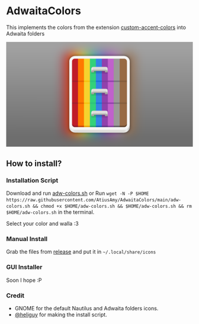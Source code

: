 # AdwaitaColors
This implements the colors from the extension [custom-accent-colors](https://github.com/dimitriskp22/custom-accent-colors) into Adwaita folders

<p align="center">
  <img src="https://raw.githubusercontent.com/AtiusAmy/AdwaitaColors/main/preview-images.png" alt="preview"/>
</p>

## How to install?

### Installation Script

Download and run [adw-colors.sh](https://github.com/AtiusAmy/AdwaitaColors/blob/main/adw-colors.sh)
or
Run `wget -N -P $HOME https://raw.githubusercontent.com/AtiusAmy/AdwaitaColors/main/adw-colors.sh && chmod +x $HOME/adw-colors.sh && $HOME/adw-colors.sh && rm $HOME/adw-colors.sh` in the terminal.

Select your color and walla :3

### Manual Install

Grab the files from [release](https://github.com/AtiusAmy/AdwaitaColors/releases/tag/1.0) and put it in `~/.local/share/icons`

### GUI Installer

Soon I hope :P

### Credit

- GNOME for the default Nautilus and Adwaita folders icons.
- [@heliguy](https://github.com/heliguy4599) for making the install script.
